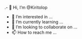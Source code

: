 .- 👋 Hi, I’m @Kiritolop
- 👀 I’m interested in ...
- 🌱 I’m currently learning ...
- 💞️ I’m looking to collaborate on ...
- 📫 How to reach me ...

<!---
Kiritolop/Kiritolop is a ✨ special ✨ repository because its `README.md` (this file) appears on your GitHub profile.
You can click the Preview link to take a look at your changes.
--->
